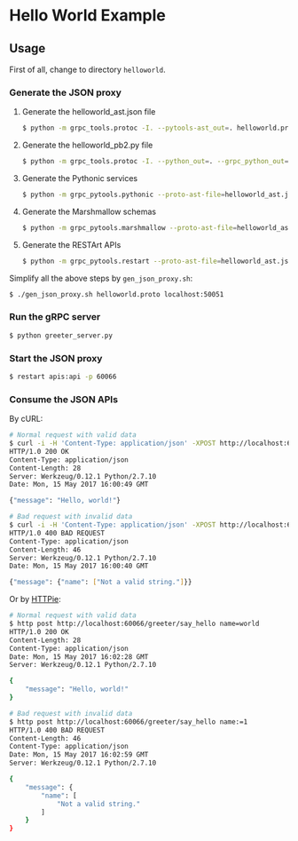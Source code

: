 # Hello World Example

## Usage

First of all, change to directory `helloworld`.

### Generate the JSON proxy

1. Generate the helloworld_ast.json file

    ```bash
    $ python -m grpc_tools.protoc -I. --pytools-ast_out=. helloworld.proto
    ```

2. Generate the helloworld_pb2.py file

    ```bash
    $ python -m grpc_tools.protoc -I. --python_out=. --grpc_python_out=. helloworld.proto
    ```

3. Generate the Pythonic services

    ```bash
    $ python -m grpc_pytools.pythonic --proto-ast-file=helloworld_ast.json --pb2-module-name=helloworld_pb2 > services.py
    ```

4. Generate the Marshmallow schemas

    ```bash
    $ python -m grpc_pytools.marshmallow --proto-ast-file=helloworld_ast.json --pb2-module-name=helloworld_pb2 > schemas.py
    ```

5. Generate the RESTArt APIs

    ```bash
    $ python -m grpc_pytools.restart --proto-ast-file=helloworld_ast.json --pb2-module-name=helloworld_pb2 --grpc-server=localhost:50051 > apis.py
    ```

Simplify all the above steps by `gen_json_proxy.sh`:

```bash
$ ./gen_json_proxy.sh helloworld.proto localhost:50051
```

### Run the gRPC server

```bash
$ python greeter_server.py
```

### Start the JSON proxy

```bash
$ restart apis:api -p 60066
```

### Consume the JSON APIs

By cURL:

```bash
# Normal request with valid data
$ curl -i -H 'Content-Type: application/json' -XPOST http://localhost:60066/greeter/say_hello -d '{"name": "world"}'
HTTP/1.0 200 OK
Content-Type: application/json
Content-Length: 28
Server: Werkzeug/0.12.1 Python/2.7.10
Date: Mon, 15 May 2017 16:00:49 GMT

{"message": "Hello, world!"}

# Bad request with invalid data
$ curl -i -H 'Content-Type: application/json' -XPOST http://localhost:60066/greeter/say_hello -d '{"name": 1}'
HTTP/1.0 400 BAD REQUEST
Content-Type: application/json
Content-Length: 46
Server: Werkzeug/0.12.1 Python/2.7.10
Date: Mon, 15 May 2017 16:00:40 GMT

{"message": {"name": ["Not a valid string."]}}
```

Or by [HTTPie][1]:

```bash
# Normal request with valid data
$ http post http://localhost:60066/greeter/say_hello name=world
HTTP/1.0 200 OK
Content-Length: 28
Content-Type: application/json
Date: Mon, 15 May 2017 16:02:28 GMT
Server: Werkzeug/0.12.1 Python/2.7.10

{
    "message": "Hello, world!"
}

# Bad request with invalid data
$ http post http://localhost:60066/greeter/say_hello name:=1
HTTP/1.0 400 BAD REQUEST
Content-Length: 46
Content-Type: application/json
Date: Mon, 15 May 2017 16:02:59 GMT
Server: Werkzeug/0.12.1 Python/2.7.10

{
    "message": {
        "name": [
            "Not a valid string."
        ]
    }
}
```


[1]: https://github.com/jakubroztocil/httpie
